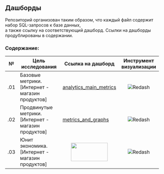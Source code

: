 ## Дашборды

Репозиторий организован таким образом, что каждый файл содержит набор SQL-запросов к базе данных,<br> а также ссылку на соответствующий дашборд. Ссылки на дашборды продублированы в содержании. <br>

### Содержание:
| №| Цель исследования| Ссылка на дашборд| Инструмент визуализации|
|---|-----------|---------------------|---------------------|
|.01|Базовые метрики. [Интернет - магазин продуктов]|[analytics_main_metrics](http://redash.public.karpov.courses/public/dashboards/JyYtHuhW0inF5wKcdJ311vLYdoG1bO9Mh8chEXH5?org_slug=default)|<div align='center'>![Redash](https://img.shields.io/badge/Redash-%23E34F26.svg?style=for-the-badge&logo=redash&logoColor=white)</div>|
|.02|Продвинутые метрики. [Интернет - магазин продуктов]|[metrics_and_graphs](https://redash.public.karpov.courses/public/dashboards/UPzQvkqxtoVpDQawCEVl6qIKCYJxNeMSwopFFwvK?org_slug=default)|<div align='center'>![Redash](https://img.shields.io/badge/Redash-%23E34F26.svg?style=for-the-badge&logo=redash&logoColor=white)</div>|
|.03|Юнит экономика. [Интернет - магазин продуктов]|<div align='center'><img src='https://png2.cleanpng.com/sh/22033d482c8ceaf21a5d7e05a9c7b064/L0KzQYm3VsE4N5h4epH0aYP2gLBuTgdwepwygdC2cILyd8PskCMua5D6huZucj32hMPwiBUuOV47RdV1aYCwccP7TgdwepwygdC2cILyd8PskCMuPZM3TqRuZHK2SIm8VsQvQWU2TKI5OUa0RYOCUsI6OGIASqU6NT7zfri=/kisspng-work-in-progress-counter-strike-1-6-clip-art-work-in-progress-5b262edb388564.9414009615292290192315.png' width='120' height='60'></div>|<div align='center'>![Redash](https://img.shields.io/badge/Redash-%23E34F26.svg?style=for-the-badge&logo=redash&logoColor=white)</div>||


